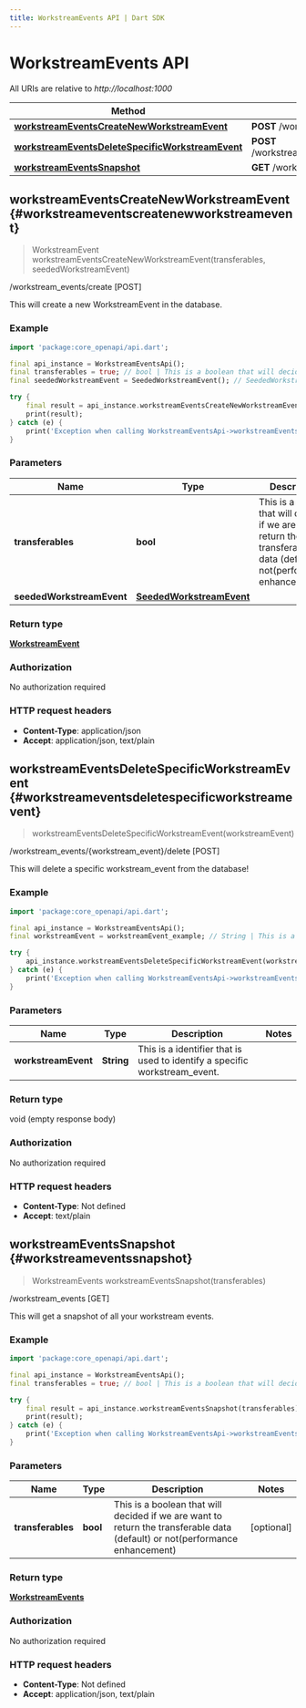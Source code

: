 ```yaml
---
title: WorkstreamEvents API | Dart SDK
---
```


# WorkstreamEvents API

All URIs are relative to *http://localhost:1000*

Method | HTTP request | Description
------------- | ------------- | -------------
[**workstreamEventsCreateNewWorkstreamEvent**](WorkstreamEventsApi#workstreameventscreatenewworkstreamevent) | **POST** /workstream_events/create | /workstream_events/create [POST]
[**workstreamEventsDeleteSpecificWorkstreamEvent**](WorkstreamEventsApi#workstreameventsdeletespecificworkstreamevent) | **POST** /workstream_events/\{workstream_event\}/delete | /workstream_events/\{workstream_event\}/delete [POST]
[**workstreamEventsSnapshot**](WorkstreamEventsApi#workstreameventssnapshot) | **GET** /workstream_events | /workstream_events [GET]


## **workstreamEventsCreateNewWorkstreamEvent** {#workstreameventscreatenewworkstreamevent}
> WorkstreamEvent workstreamEventsCreateNewWorkstreamEvent(transferables, seededWorkstreamEvent)

/workstream_events/create [POST]

This will create a new WorkstreamEvent in the database.

### Example
```dart
import 'package:core_openapi/api.dart';

final api_instance = WorkstreamEventsApi();
final transferables = true; // bool | This is a boolean that will decided if we are want to return the transferable data (default) or not(performance enhancement)
final seededWorkstreamEvent = SeededWorkstreamEvent(); // SeededWorkstreamEvent | 

try {
    final result = api_instance.workstreamEventsCreateNewWorkstreamEvent(transferables, seededWorkstreamEvent);
    print(result);
} catch (e) {
    print('Exception when calling WorkstreamEventsApi->workstreamEventsCreateNewWorkstreamEvent: $e\n');
}
```

### Parameters

Name | Type | Description  | Notes
------------- | ------------- | ------------- | -------------
 **transferables** | **bool**| This is a boolean that will decided if we are want to return the transferable data (default) or not(performance enhancement) | [optional] 
 **seededWorkstreamEvent** | [**SeededWorkstreamEvent**](../models/SeededWorkstreamEvent)|  | [optional] 

### Return type

[**WorkstreamEvent**](../models/WorkstreamEvent)

### Authorization

No authorization required

### HTTP request headers

 - **Content-Type**: application/json
 - **Accept**: application/json, text/plain



## **workstreamEventsDeleteSpecificWorkstreamEvent** {#workstreameventsdeletespecificworkstreamevent}
> workstreamEventsDeleteSpecificWorkstreamEvent(workstreamEvent)

/workstream_events/\{workstream_event\}/delete [POST]

This will delete a specific workstream_event from the database!

### Example
```dart
import 'package:core_openapi/api.dart';

final api_instance = WorkstreamEventsApi();
final workstreamEvent = workstreamEvent_example; // String | This is a identifier that is used to identify a specific workstream_event.

try {
    api_instance.workstreamEventsDeleteSpecificWorkstreamEvent(workstreamEvent);
} catch (e) {
    print('Exception when calling WorkstreamEventsApi->workstreamEventsDeleteSpecificWorkstreamEvent: $e\n');
}
```

### Parameters

Name | Type | Description  | Notes
------------- | ------------- | ------------- | -------------
 **workstreamEvent** | **String**| This is a identifier that is used to identify a specific workstream_event. | 

### Return type

void (empty response body)

### Authorization

No authorization required

### HTTP request headers

 - **Content-Type**: Not defined
 - **Accept**: text/plain



## **workstreamEventsSnapshot** {#workstreameventssnapshot}
> WorkstreamEvents workstreamEventsSnapshot(transferables)

/workstream_events [GET]

This will get a snapshot of all your workstream events.

### Example
```dart
import 'package:core_openapi/api.dart';

final api_instance = WorkstreamEventsApi();
final transferables = true; // bool | This is a boolean that will decided if we are want to return the transferable data (default) or not(performance enhancement)

try {
    final result = api_instance.workstreamEventsSnapshot(transferables);
    print(result);
} catch (e) {
    print('Exception when calling WorkstreamEventsApi->workstreamEventsSnapshot: $e\n');
}
```

### Parameters

Name | Type | Description  | Notes
------------- | ------------- | ------------- | -------------
 **transferables** | **bool**| This is a boolean that will decided if we are want to return the transferable data (default) or not(performance enhancement) | [optional] 

### Return type

[**WorkstreamEvents**](../models/WorkstreamEvents)

### Authorization

No authorization required

### HTTP request headers

 - **Content-Type**: Not defined
 - **Accept**: application/json, text/plain



